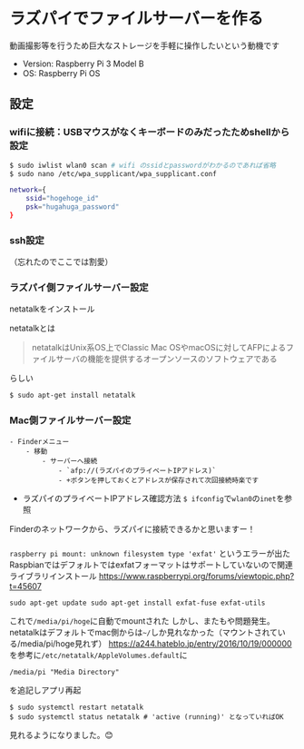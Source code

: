 # ラズパイでファイルサーバーを作る
動画撮影等を行うため巨大なストレージを手軽に操作したいという動機です


- Version: Raspberry Pi 3 Model B
- OS: Raspberry Pi OS

## 設定
### wifiに接続：USBマウスがなくキーボードのみだったためshellから設定
```bash
$ sudo iwlist wlan0 scan # wifi のssidとpasswordがわかるのであれば省略
$ sudo nano /etc/wpa_supplicant/wpa_supplicant.conf

network={
    ssid="hogehoge_id"
    psk="hugahuga_password"
}
```

### ssh設定
（忘れたのでここでは割愛）

### ラズパイ側ファイルサーバー設定
netatalkをインストール

netatalkとは

> netatalkはUnix系OS上でClassic Mac OSやmacOSに対してAFPによるファイルサーバの機能を提供するオープンソースのソフトウェアである

らしい

```bash
$ sudo apt-get install netatalk
```

### Mac側ファイルサーバー設定
    - Finderメニュー
        - 移動
            - サーバーへ接続
                - `afp://(ラズパイのプライベートIPアドレス)`
                - +ボタンを押しておくとアドレスが保存されて次回接続時楽です

- ラズパイのプライベートIPアドレス確認方法
`$ ifconfig`で`wlan0`の`inet`を参照

Finderのネットワークから、ラズパイに接続できるかと思いますー！

### 
``` raspberry pi mount: unknown filesystem type 'exfat' ``` 
というエラーが出た
Raspbianではデフォルトではexfatフォーマットはサポートしていないので関連ライブラリインストール 
https://www.raspberrypi.org/forums/viewtopic.php?t=45607 
```
sudo apt-get update sudo apt-get install exfat-fuse exfat-utils
```
これで`/media/pi/hoge`に自動でmountされた 
しかし、またもや問題発生。 
netatalkはデフォルトでmac側からは`~/`しか見れなかった（マウントされている/media/pi/hoge見れず） 
https://a244.hateblo.jp/entry/2016/10/19/000000 を参考に`/etc/netatalk/AppleVolumes.default`に
``` 
/media/pi "Media Directory"
```
を追記しアプリ再起 
```
$ sudo systemctl restart netatalk
$ sudo systemctl status netatalk # 'active (running)' となっていればOK
```
見れるようになりました。😊

